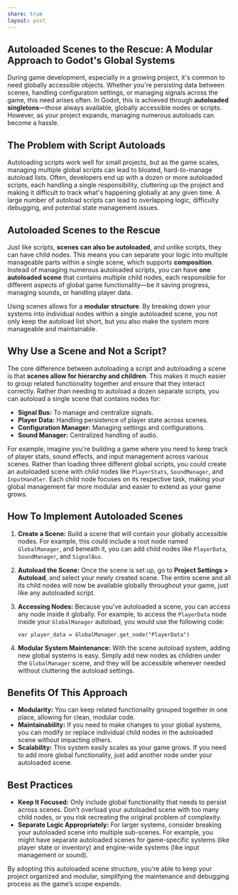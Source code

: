 ```yaml
---
share: true
layout: post
---
```


## **Autoloaded Scenes to the Rescue: A Modular Approach to Godot's Global Systems**

During game development, especially in a growing project, it's common to need globally accessible objects. Whether you're persisting data between scenes, handling configuration settings, or managing signals across the game, this need arises often. In Godot, this is achieved through **autoloaded singletons**—those always available, globally accessible nodes or scripts. However, as your project expands, managing numerous autoloads can become a hassle.

## **The Problem with Script Autoloads**
Autoloading scripts work well for small projects, but as the game scales, managing multiple global scripts can lead to bloated, hard-to-manage autoload lists. Often, developers end up with a dozen or more autoloaded scripts, each handling a single responsibility, cluttering up the project and making it difficult to track what's happening globally at any given time. A large number of autoload scripts can lead to overlapping logic, difficulty debugging, and potential state management issues.

## **Autoloaded Scenes to the Rescue**
Just like scripts, **scenes can also be autoloaded**, and unlike scripts, they can have child nodes. This means you can separate your logic into multiple manageable parts within a single scene, which supports **composition**. Instead of managing numerous autoloaded scripts, you can have **one autoloaded scene** that contains multiple child nodes, each responsible for different aspects of global game functionality—be it saving progress, managing sounds, or handling player data.

Using scenes allows for a **modular structure**. By breaking down your systems into individual nodes within a single autoloaded scene, you not only keep the autoload list short, but you also make the system more manageable and maintainable.

## **Why Use a Scene and Not a Script?**
The core difference between autoloading a script and autoloading a scene is that **scenes allow for hierarchy and children**. This makes it much easier to group related functionality together and ensure that they interact correctly. Rather than needing to autoload a dozen separate scripts, you can autoload a single scene that contains nodes for:

- **Signal Bus:** To manage and centralize signals.
- **Player Data:** Handling persistence of player state across scenes.
- **Configuration Manager:** Managing settings and configurations.
- **Sound Manager:** Centralized handling of audio.

For example, imagine you're building a game where you need to keep track of player stats, sound effects, and input management across various scenes. Rather than loading three different global scripts, you could create an autoloaded scene with child nodes like `PlayerStats`, `SoundManager`, and `InputHandler`. Each child node focuses on its respective task, making your global management far more modular and easier to extend as your game grows.

## **How To Implement Autoloaded Scenes**
1. **Create a Scene:**
   Build a scene that will contain your globally accessible nodes. For example, this could include a root node named `GlobalManager`, and beneath it, you can add child nodes like `PlayerData`, `SoundManager`, and `SignalBus`.

2. **Autoload the Scene:**
   Once the scene is set up, go to **Project Settings > Autoload**, and select your newly created scene. The entire scene and all its child nodes will now be available globally throughout your game, just like any autoloaded script.

3. **Accessing Nodes:**
   Because you’ve autoloaded a scene, you can access any node inside it globally. For example, to access the `PlayerData` node inside your `GlobalManager` autoload, you would use the following code:
   ```gdscript
   var player_data = GlobalManager.get_node("PlayerData")
   ```

4. **Modular System Maintenance:**
   With the scene autoload system, adding new global systems is easy. Simply add new nodes as children under the `GlobalManager` scene, and they will be accessible wherever needed without cluttering the autoload settings.

## **Benefits Of This Approach**
- **Modularity:** You can keep related functionality grouped together in one place, allowing for clean, modular code.
- **Maintainability:** If you need to make changes to your global systems, you can modify or replace individual child nodes in the autoloaded scene without impacting others.
- **Scalability:** This system easily scales as your game grows. If you need to add more global functionality, just add another node under your autoloaded scene.

## **Best Practices**
- **Keep It Focused:** Only include global functionality that needs to persist across scenes. Don’t overload your autoloaded scene with too many child nodes, or you risk recreating the original problem of complexity.
- **Separate Logic Appropriately:** For larger systems, consider breaking your autoloaded scene into multiple sub-scenes. For example, you might have separate autoloaded scenes for game-specific systems (like player state or inventory) and engine-wide systems (like input management or sound).
  
By adopting this autoloaded scene structure, you're able to keep your project organized and modular, simplifying the maintenance and debugging process as the game’s scope expands.

